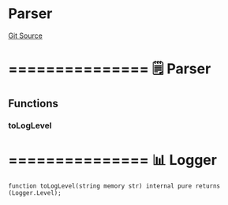 # Parser
[Git Source](https://github.com/metacontract/mc/blob/df7a49283d8212c99bebd64a186325e91d34c075/resources/devkit/api-reference/Flattened.sol)

===============
🗒️ Parser
=================


## Functions
### toLogLevel

===============
📊 Logger
=================


```solidity
function toLogLevel(string memory str) internal pure returns (Logger.Level);
```

